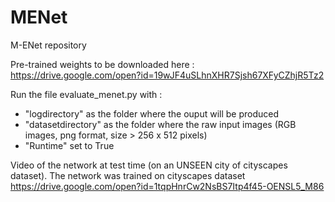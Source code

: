 # MENet
M-ENet repository


Pre-trained weights to be downloaded here :
https://drive.google.com/open?id=19wJF4uSLhnXHR7Sjsh67XFyCZhjR5Tz2

Run the file evaluate_menet.py with :
- "logdirectory" as the folder where the ouput will be produced
- "datasetdirectory" as the folder where the raw input images (RGB images, png format, size > 256 x 512 pixels)
- "Runtime" set to True

Video of the network at test time (on an UNSEEN city of cityscapes dataset). The network was trained on cityscapes dataset
https://drive.google.com/open?id=1tqpHnrCw2NsBS7Itp4f45-OENSL5_M86
